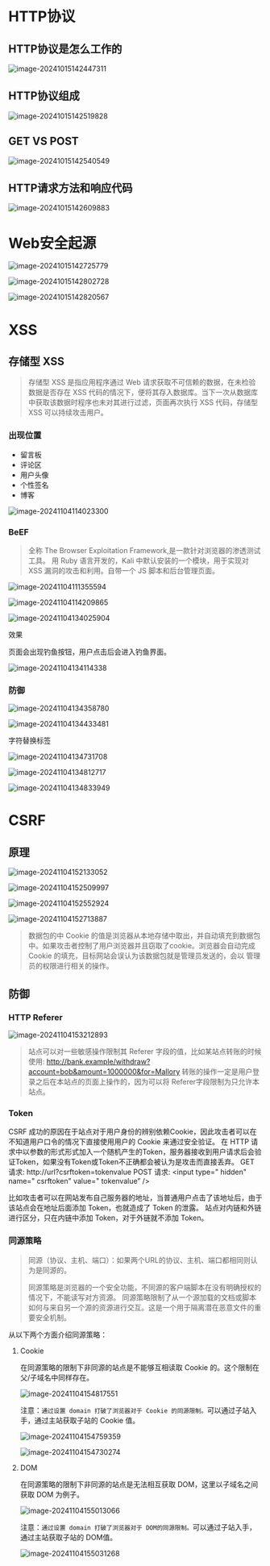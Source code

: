 # HTTP协议

## HTTP协议是怎么工作的

![image-20241015142447311](images/image-20241015142447311.png)

## HTTP协议组成

![image-20241015142519828](images/image-20241015142519828.png)

## GET VS POST

![image-20241015142540549](images/image-20241015142540549.png)

## HTTP请求方法和响应代码

![image-20241015142609883](images/image-20241015142609883.png)

# Web安全起源

![image-20241015142725779](images/image-20241015142725779.png)

![image-20241015142802728](images/image-20241015142802728.png)

![image-20241015142820567](images/image-20241015142820567.png)

# XSS

## 存储型 XSS

> 存储型 XSS 是指应用程序通过 Web 请求获取不可信赖的数据，在未检验数据是否存在 XSS 代码的情况下，便将其存入数据库。当下一次从数据库中获取该数据时程序也未对其进行过滤，页面再次执行 XSS 代码，存储型 XSS 可以持续攻击用户。

### 出现位置

- 留言板
- 评论区
- 用户头像
- 个性签名
- 博客

![image-20241104114023300](images/image-20241104114023300.png)

### BeEF

> 全称 The Browser Exploitation Framework,是一款针对浏览器的渗透测试工具。 用 Ruby 语言开发的，Kali 中默认安装的一个模块，用于实现对 XSS 漏洞的攻击和利用。自带一个 JS 脚本和后台管理页面。

![image-20241104111355594](images/image-20241104111355594.png)

![image-20241104114209865](images/image-20241104114209865.png)

![image-20241104134025904](images/image-20241104134025904.png)

效果

页面会出现钓鱼按钮，用户点击后会进入钓鱼界面。

![image-20241104134114338](images/image-20241104134114338.png)

### 防御

![image-20241104134358780](images/image-20241104134358780.png)

![image-20241104134433481](images/image-20241104134433481.png)



字符替换标签

![image-20241104134731708](images/image-20241104134731708.png)

![image-20241104134812717](images/image-20241104134812717.png)

![image-20241104134833949](images/image-20241104134833949.png)

# CSRF

## 原理

![image-20241104152133052](images/image-20241104152133052.png)

![image-20241104152509997](images/image-20241104152509997.png)

![image-20241104152552924](images/image-20241104152552924.png)

![image-20241104152713887](images/image-20241104152713887.png)

> 数据包的中 Cookie 的值是浏览器从本地存储中取出，并自动填充到数据包中。如果攻击者控制了用户浏览器并且窃取了cookie。浏览器会自动完成 Cookie 的填充，目标网站会误认为该数据包就是管理员发送的，会以
> 管理员的权限进行相关的操作。

## 防御

### HTTP Referer

![image-20241104153212893](images/image-20241104153212893.png)

> 站点可以对一些敏感操作限制其 Referer 字段的值，比如某站点转账的时候使用:
> http://bank.example/withdraw?account=bob&amount=1000000&for=Mallory
> 转账的操作一定是用户登录之后在本站点的页面上操作的，因为可以将 Referer字段限制为只允许本站点。

### Token

CSRF 成功的原因在于站点对于用户身份的辨别依赖Cookie，因此攻击者可以在不知道用户口令的情况下直接使用用户的 Cookie 来通过安全验证。
在 HTTP 请求中以参数的形式形式加入一个随机产生的Token，服务器接收到用户请求后会验证Token，如果没有Token或Token不正确都会被认为是攻击而直接丢弃。
GET 请求:	http://url?csrftoken=tokenvalue
POST 请求: 	<input type=" hidden" name=" csrftoken" value=" tokenvalue” />

比如攻击者可以在网站发布自己服务器的地址，当普通用户点击了该地址后，由于该站点会在地址后面添加 Token，也就造成了 Token 的泄露。
站点对内链和外链进行区分，只在内链中添加 Token，对于外链就不添加 Token。

### 同源策略

> 同源（协议、主机、端口）：如果两个URL的协议、主机、端口都相同则认为是同源的。
>
> 同源策略是浏览器的一个安全功能，不同源的客户端脚本在没有明确授权的情况下，不能读写对方资源。
> 同源策略限制了从一个源加载的文档或脚本如何与来自另一个源的资源进行交互。这是一个用于隔离潜在恶意文件的重要安全机制。

从以下两个方面介绍同源策略：

1. Cookie

   在同源策略的限制下非同源的站点是不能够互相读取 Cookie 的。这个限制在父/子域名中同样存在。

   ![image-20241104154817551](images/image-20241104154817551.png)

   注意：`通过设置 domain 打破了浏览器对于 Cookie 的同源限制。`可以通过子站入手，通过主站获取子站的 Cookie 值。

   ![image-20241104154759359](images/image-20241104154759359.png)

   ![image-20241104154730274](images/image-20241104154730274.png)

2. DOM

   在同源策略的限制下非同源的站点是无法相互获取 DOM，这里以子域名之间获取 DOM 为例子。

   ![image-20241104155013066](images/image-20241104155013066.png)

   注意：`通过设置 domain 打破了浏览器对于 DOM的同源限制。`可以通过子站入手，通过主站获取子站的 DOM值。

   ![image-20241104155031268](images/image-20241104155031268.png)

